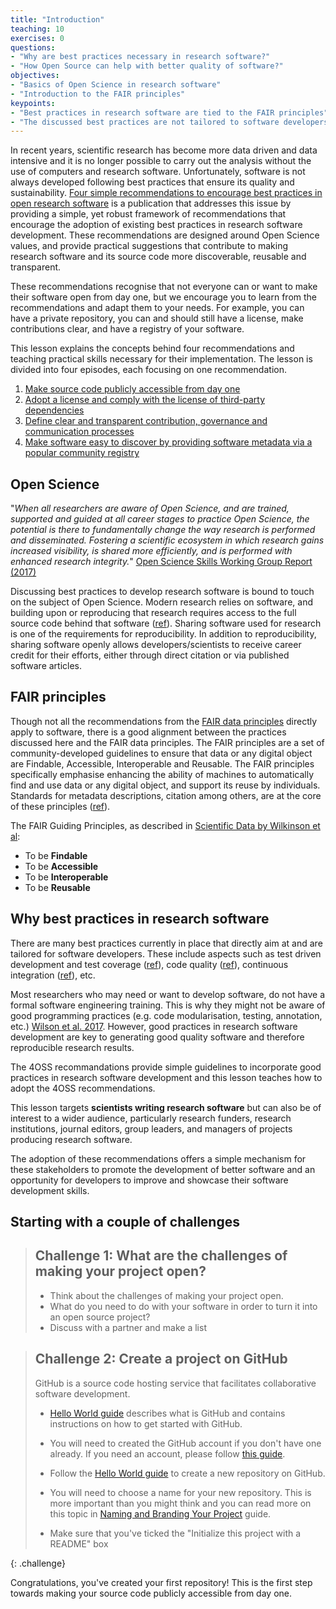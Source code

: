```yaml
---
title: "Introduction"
teaching: 10
exercises: 0
questions:
- "Why are best practices necessary in research software?"
- "How Open Source can help with better quality of software?"
objectives:
- "Basics of Open Science in research software"
- "Introduction to the FAIR principles"
keypoints:
- "Best practices in research software are tied to the FAIR principles"
- "The discussed best practices are not tailored to software developers, but rather to a wider audience"
---
```


In recent years, scientific research has become more data driven and data intensive and it is no longer possible to carry out the analysis without the use of computers and research software. Unfortunately, software is not always developed following best practices that ensure its quality and sustainability. [Four simple recommendations to encourage best practices in open research software](https://f1000research.com/articles/6-876/v1) is a publication that addresses this issue by providing a simple, yet robust framework of recommendations that encourage the adoption of existing best practices in research software development. These recommendations are designed around Open Science values, and provide practical suggestions that contribute to making research software and its source code more discoverable, reusable and transparent.

These recommendations recognise that not everyone can or want to make their software open from day one, but we encourage you to learn from the recommendations and adapt them to your needs. For example, you can have a private repository, you can and should still have a license, make contributions clear, and have a registry of your software. 

This lesson explains the concepts behind four recommendations and teaching practical skills necessary for their implementation. The lesson is divided into four episodes, each focusing on one recommendation.

1. [Make source code publicly accessible from day one](../02-make-it-public/)
2. [Adopt a license and comply with the license of third-party dependencies](../03-use-license/)
3. [Define clear and transparent contribution, governance and communication processes](../04-contributions/)
4. [Make software easy to discover by providing software metadata via a popular community registry](../05-use-registry/)

## Open Science

"_When all researchers are aware of Open Science, and are trained, supported and guided at all career stages to practice Open Science, the potential is there to fundamentally change the way research is performed and disseminated. Fostering a scientific ecosystem in which research gains increased visibility, is shared more efficiently, and is performed with enhanced research integrity._" [Open Science Skills Working Group Report (2017)](https://ec.europa.eu/research/openscience/pdf/os_skills_wgreport_final.pdf#view=fit&pagemode=none)

Discussing best practices to develop research software is bound to touch on the subject of Open Science. Modern research relies on software, and building upon or reproducing that research requires access to the full source code behind that software ([ref](https://open-science-training-handbook.gitbook.io/book/examples-and-practical-guidance)). Sharing software used for research is one of the requirements for reproducibility. In addition to reproducibility, sharing software openly allows developers/scientists to receive career credit for their efforts, either through direct citation or via published software articles.

## FAIR principles

Though not all the recommendations from the [FAIR data principles](https://www.force11.org/group/fairgroup/fairprinciples) directly apply to software, there is a good alignment between the practices discussed here and the FAIR data principles. The FAIR principles are a set of community-developed guidelines to ensure that data or any digital object are Findable, Accessible, Interoperable and Reusable. The FAIR principles specifically emphasise enhancing the ability of machines to automatically find and use data or any digital object, and support its reuse by individuals. Standards for metadata descriptions, citation among others, are at the core of these principles ([ref](https://www.incf.org/activities/standards-and-best-practices/what-is-fair)).

The FAIR Guiding Principles, as described in [Scientific Data by Wilkinson et al](https://www.nature.com/articles/sdata201618):
- To be **Findable**
- To be **Accessible**
- To be **Interoperable**
- To be **Reusable**

## Why best practices in research software

There are many best practices currently in place that directly aim at and are tailored for software developers. These include aspects such as test driven development and test coverage ([ref](https://github.com/r-lib/covr)), code quality ([ref](https://qaas.cyclopt.com/)), continuous integration ([ref](https://travis-ci.org)), etc. 

Most researchers who may need or want to develop software, do not have a formal software engineering training. This is why they might not be aware of good programming practices (e.g. code modularisation, testing, annotation, etc.) [Wilson et al. 2017](https://journals.plos.org/ploscompbiol/article?id=10.1371/journal.pcbi.1005510). 
However, good practices in research software development are key to generating good quality software and therefore reproducible research results. 

The 4OSS recommandations provide simple guidelines to incorporate good practices in research software development and this lesson teaches how to adopt the 4OSS recommendations.

This lesson targets **scientists writing research software** but can also be of interest to a wider audience, particularly research funders, research institutions, journal editors, group leaders, and managers of projects producing research software. 


The adoption of these recommendations offers a simple mechanism for these stakeholders to promote the development of better software and an opportunity for developers to improve and showcase their software development skills.

## Starting with a couple of challenges

> ## Challenge 1: What are the challenges of making your project open?
> - Think about the challenges of making your project open.
> - What do you need to do with your software in order to turn it into an open source project?
> - Discuss with a partner and make a list


> ## Challenge 2: Create a project on GitHub
> GitHub is a source code hosting service that facilitates collaborative software development.
> - [Hello World guide](https://guides.github.com/activities/hello-world/) describes  what is GitHub and contains instructions on how to get started with GitHub. 
>  
> - You will need to created the GitHub account if you don't have one already. If you need an account, please follow [this guide](https://services.github.com/on-demand/intro-to-github/create-github-account).
> - Follow the [Hello World guide](https://guides.github.com/activities/hello-world/) to create a new repository on GitHub.
> - You will need to choose a name for your new repository. This is more important than you might think and you can read more on this topic in [Naming and Branding Your Project](https://opensource.guide/starting-a-project/#naming-and-branding-your-project) guide.
> - Make sure that you've ticked the "Initialize this project with a README" box
>
{: .challenge}

Congratulations, you've created your first repository! This is the first step towards making your source code publicly accessible from day one.
